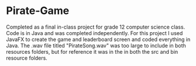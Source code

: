 # Pirate-Game
Completed as a final in-class project for grade 12 computer science class.  Code is in Java and was completed independently.
For this project I used JavaFX to create the game and leaderboard screen and coded everything in Java.
The .wav file titled "PirateSong.wav" was too large to include in both resources folders, but for reference it was in the in both the src and bin resource folders.
